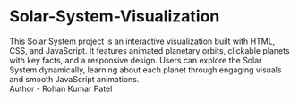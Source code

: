 # Solar-System-Visualization
This Solar System project is an interactive visualization built with HTML, CSS, and JavaScript. It features animated planetary orbits, clickable planets with key facts, and a responsive design. Users can explore the Solar System dynamically, learning about each planet through engaging visuals and smooth JavaScript animations.
<br>
Author - Rohan Kumar Patel
